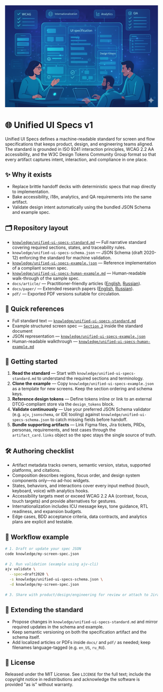![Unified UI Specs banner](assets/banner.png)

# 🌐 Unified UI Specs v1

Unified UI Specs defines a machine-readable standard for screen and flow specifications that keeps product, design, and engineering teams aligned. The standard is grounded in ISO 9241 interaction principles, WCAG 2.2 AA accessibility, and the W3C Design Tokens Community Group format so that every artifact captures intent, interaction, and compliance in one place.

## ✨ Why it exists

- Replace brittle handoff decks with deterministic specs that map directly to implementation.
- Bake accessibility, i18n, analytics, and QA requirements into the same artifact.
- Validate design intent automatically using the bundled JSON Schema and example spec.

## 🗂️ Repository layout

- [`knowledge/unified-ui-specs-standard.md`](knowledge/unified-ui-specs-standard.md) — Full narrative standard covering required sections, states, and traceability rules.
- `knowledge/unified-ui-specs-schema.json` — JSON Schema (draft 2020-12) enforcing the standard for machine validation.
- [`knowledge/unified-ui-specs-example.json`](knowledge/unified-ui-specs-example.json) — Reference implementation of a compliant screen spec.
- [`knowledge/unified-ui-specs-human-example.md`](knowledge/unified-ui-specs-human-example.md) — Human-readable walk-through of the sample spec.
- `docs/article/` — Practitioner-friendly articles ([English](docs/article/unified-ui-specs-article-en_US.md), [Russian](docs/article/unified-ui-specs-article-ru_RU.md)).
- `docs/paper/` — Extended research papers ([English](docs/paper/unified-ui-specs-paper-en_US.md), [Russian](docs/paper/unified-ui-specs-paper-ru_RU.md)).
- `pdf/` — Exported PDF versions suitable for circulation.

## 🔗 Quick references

- Full standard text — [`knowledge/unified-ui-specs-standard.md`](knowledge/unified-ui-specs-standard.md)
- Example structured screen spec — [`Section 2`](knowledge/unified-ui-specs-standard.md#2-example-screen-spec) inside the standard document
- JSON representation — [`knowledge/unified-ui-specs-example.json`](knowledge/unified-ui-specs-example.json)
- Human-readable walkthrough — [`knowledge/unified-ui-specs-human-example.md`](knowledge/unified-ui-specs-human-example.md)

## 🚀 Getting started

1. **Read the standard** — Start with `knowledge/unified-ui-specs-standard.md` to understand the required sections and terminology.
2. **Clone the example** — Copy `knowledge/unified-ui-specs-example.json` as a template for new screens. Keep the section ordering and schema keys.
3. **Reference design tokens** — Define tokens inline or link to an external DTCG-compliant store via the `design_tokens` block.
4. **Validate continuously** — Use your preferred JSON Schema validator (e.g. `ajv`, `jsonschema`, or IDE tooling) against `knowledge/unified-ui-specs-schema.json` to catch missing fields before handoff.
5. **Bundle supporting artifacts** — Link Figma files, Jira tickets, PRDs, personas, requirements, and test cases through the `artifact_card.links` object so the spec stays the single source of truth.

## 🛠️ Authoring checklist

- Artifact metadata tracks owners, semantic version, status, supported platforms, and citations.
- Composition describes regions, focus order, and design system components only—no ad-hoc widgets.
- States, behaviors, and interactions cover every input method (touch, keyboard, voice) with analytics hooks.
- Accessibility targets meet or exceed WCAG 2.2 AA (contrast, focus, touch targets) and provide alternatives for gestures.
- Internationalization includes ICU message keys, tone guidance, RTL readiness, and expansion budgets.
- Edge cases, BDD acceptance criteria, data contracts, and analytics plans are explicit and testable.

## 🧭 Workflow example

```bash
# 1. Draft or update your spec JSON
code knowledge/my-screen-spec.json

# 2. Run validation (example using ajv-cli)
ajv validate \
  --spec=draft2020 \
  -s knowledge/unified-ui-specs-schema.json \
  -d knowledge/my-screen-spec.json

# 3. Share with product/design/engineering for review or attach to Jira.
```

## 🌱 Extending the standard

- Propose changes in `knowledge/unified-ui-specs-standard.md` and mirror required updates in the schema and example.
- Keep semantic versioning on both the specification artifact and the schema itself.
- Add localized articles or PDFs inside `docs/` and `pdf/` as needed; keep filenames language-tagged (e.g. `en_US`, `ru_RU`).

## 📝 License

Released under the MIT License. See `LICENSE` for the full text; include the copyright notice in
redistributions and acknowledge the software is provided "as is" without warranty.
